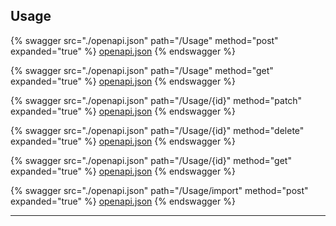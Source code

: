 ## Usage




{% swagger src="./openapi.json" path="/Usage" method="post" expanded="true" %}
[openapi.json](./docs/openapi.json)
{% endswagger %}

{% swagger src="./openapi.json" path="/Usage" method="get" expanded="true" %}
[openapi.json](./docs/openapi.json)
{% endswagger %}

{% swagger src="./openapi.json" path="/Usage/{id}" method="patch" expanded="true" %}
[openapi.json](./docs/openapi.json)
{% endswagger %}

{% swagger src="./openapi.json" path="/Usage/{id}" method="delete" expanded="true" %}
[openapi.json](./docs/openapi.json)
{% endswagger %}

{% swagger src="./openapi.json" path="/Usage/{id}" method="get" expanded="true" %}
[openapi.json](./docs/openapi.json)
{% endswagger %}

{% swagger src="./openapi.json" path="/Usage/import" method="post" expanded="true" %}
[openapi.json](./docs/openapi.json)
{% endswagger %}


---


